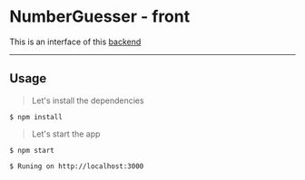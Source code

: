# NumberGuesser - front

This is an interface of this [backend](https://github.com/gabriel-coutinho/NumberGuesser)

---

## Usage 

> Let's install the dependencies
```shell
$ npm install
```
> Let's start the app
```shell
$ npm start
```

```shell
$ Runing on http://localhost:3000
```
